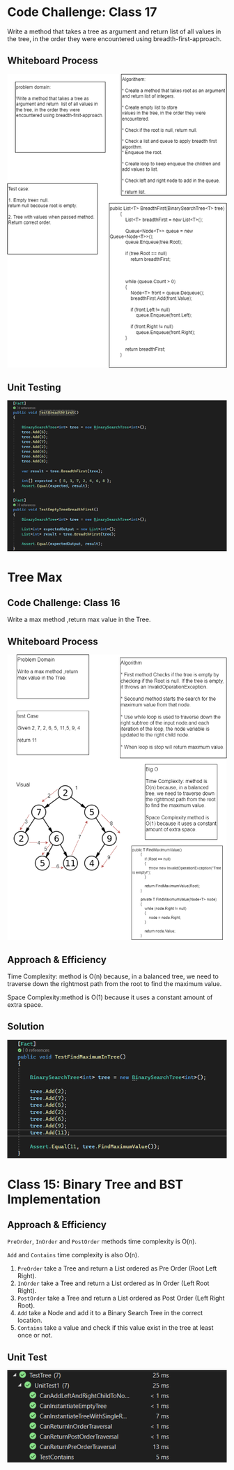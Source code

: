 # Code Challenge: Class 17
Write a method that takes a tree as argument and return list of all values in the tree, in the order they were encountered using breadth-first-approach.

## Whiteboard Process
![cc17 Whiteboard Process](Asserts/cc17.png)

## Unit Testing

![test cc17](Asserts/testtreebreadthfirst.png)


# Tree Max
## Code Challenge: Class 16

Write a max method ,return max value in the Tree.

## Whiteboard Process

![tree max Whiteboard](Asserts/cc16.png)

## Approach & Efficiency

Time Complexity: method is O(n) because, in a balanced tree, we need to traverse down the rightmost path from the root to find the maximum value.

Space Complexity:method is O(1) because it uses a constant amount of extra space. 

## Solution
![test tree max](Asserts/testmaxtree.png)

# Class 15: Binary Tree and BST Implementation


## Approach & Efficiency
``PreOrder``, ``InOrder`` and ``PostOrder`` methods time complexity is O(n).<br>

``Add`` and ``Contains`` time complexity is also O(n).

1. ``PreOrder`` take a Tree and return a List ordered as Pre Order (Root Left Right).
2. ``InOrder`` take a Tree and return a List ordered as In Order (Left Root Right).
3. ``PostOrder`` take a Tree and return a List ordered as Post Order (Left Right Root).
4. ``Add`` take a Node and add it to a Binary Search Tree in the correct location.
5. ``Contains`` take a value and check if this value exist in the tree at least once or not.

## Unit Test
![Test](Asserts/treetest.png)


